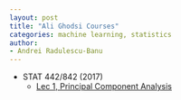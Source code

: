 ```yaml
---
layout: post
title: "Ali Ghodsi Courses"
categories: machine learning, statistics
author:
- Andrei Radulescu-Banu
---
```


* STAT 442/842 (2017)
  * [Lec 1, Principal Component Analysis](https://www.youtube.com/watch?v=L-pQtGm3VS8)



